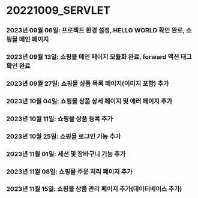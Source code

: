 # 20221009_SERVLET
### 2023년 09월 06일: 프로젝트 환경 설정, HELLO WORLD 확인 완료, 쇼핑몰 메인 페이지
### 2023년 09월 13일: 쇼핑몰 메인 페이지 모듈화 완료, forward 액션 태그 확인 완료
### 2023년 09월 27일: 쇼핑몰 상품 목록 페이지(이미지 포함) 추가
### 2023년 10월 04일: 쇼핑몰 상품 상세 페이지 및 에러 페이지 추가
### 2023년 10월 11일: 쇼핑몰 상품 등록 추가
### 2023년 10월 25일: 쇼핑몰 로그인 기능 추가
### 2023년 11월 01일: 세션 및 장바구니 기능 추가
### 2023년 11월 08일: 쇼핑몰 주문 처리 페이지 추가
### 2023년 11월 15일: 쇼핑몰 상품 관리 페이지 추가(데이터베이스 추가)

